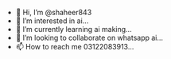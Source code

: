 - 👋 Hi, I’m @shaheer843
- 👀 I’m interested in ai...
- 🌱 I’m currently learning ai making...
- 💞️ I’m looking to collaborate on whatsapp ai...
- 📫 How to reach me 03122083913...

<!---
shaheer843/shaheer843 is a ✨ special ✨ repository because its `README.md` (this file) appears on your GitHub profile.
You can click the Preview link to take a look at your changes.
--->
